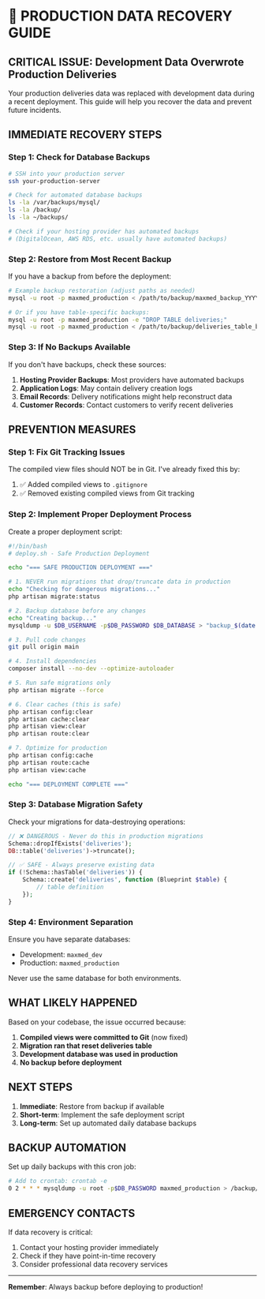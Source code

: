 # 🚨 PRODUCTION DATA RECOVERY GUIDE

## **CRITICAL ISSUE: Development Data Overwrote Production Deliveries**

Your production deliveries data was replaced with development data during a recent deployment. This guide will help you recover the data and prevent future incidents.

## **IMMEDIATE RECOVERY STEPS**

### **Step 1: Check for Database Backups**

```bash
# SSH into your production server
ssh your-production-server

# Check for automated database backups
ls -la /var/backups/mysql/
ls -la /backup/
ls -la ~/backups/

# Check if your hosting provider has automated backups
# (DigitalOcean, AWS RDS, etc. usually have automated backups)
```

### **Step 2: Restore from Most Recent Backup**

If you have a backup from before the deployment:

```bash
# Example backup restoration (adjust paths as needed)
mysql -u root -p maxmed_production < /path/to/backup/maxmed_backup_YYYY-MM-DD.sql

# Or if you have table-specific backups:
mysql -u root -p maxmed_production -e "DROP TABLE deliveries;"
mysql -u root -p maxmed_production < /path/to/backup/deliveries_table_backup.sql
```

### **Step 3: If No Backups Available**

If you don't have backups, check these sources:

1. **Hosting Provider Backups**: Most providers have automated backups
2. **Application Logs**: May contain delivery creation logs
3. **Email Records**: Delivery notifications might help reconstruct data
4. **Customer Records**: Contact customers to verify recent deliveries

## **PREVENTION MEASURES**

### **Step 1: Fix Git Tracking Issues**

The compiled view files should NOT be in Git. I've already fixed this by:

1. ✅ Added compiled views to `.gitignore`
2. ✅ Removed existing compiled views from Git tracking

### **Step 2: Implement Proper Deployment Process**

Create a proper deployment script:

```bash
#!/bin/bash
# deploy.sh - Safe Production Deployment

echo "=== SAFE PRODUCTION DEPLOYMENT ==="

# 1. NEVER run migrations that drop/truncate data in production
echo "Checking for dangerous migrations..."
php artisan migrate:status

# 2. Backup database before any changes
echo "Creating backup..."
mysqldump -u $DB_USERNAME -p$DB_PASSWORD $DB_DATABASE > "backup_$(date +%Y%m%d_%H%M%S).sql"

# 3. Pull code changes
git pull origin main

# 4. Install dependencies
composer install --no-dev --optimize-autoloader

# 5. Run safe migrations only
php artisan migrate --force

# 6. Clear caches (this is safe)
php artisan config:clear
php artisan cache:clear
php artisan view:clear
php artisan route:clear

# 7. Optimize for production
php artisan config:cache
php artisan route:cache
php artisan view:cache

echo "=== DEPLOYMENT COMPLETE ==="
```

### **Step 3: Database Migration Safety**

Check your migrations for data-destroying operations:

```php
// ❌ DANGEROUS - Never do this in production migrations
Schema::dropIfExists('deliveries');
DB::table('deliveries')->truncate();

// ✅ SAFE - Always preserve existing data
if (!Schema::hasTable('deliveries')) {
    Schema::create('deliveries', function (Blueprint $table) {
        // table definition
    });
}
```

### **Step 4: Environment Separation**

Ensure you have separate databases:
- Development: `maxmed_dev`
- Production: `maxmed_production`

Never use the same database for both environments.

## **WHAT LIKELY HAPPENED**

Based on your codebase, the issue occurred because:

1. **Compiled views were committed to Git** (now fixed)
2. **Migration ran that reset deliveries table**
3. **Development database was used in production**
4. **No backup before deployment**

## **NEXT STEPS**

1. **Immediate**: Restore from backup if available
2. **Short-term**: Implement the safe deployment script
3. **Long-term**: Set up automated daily database backups

## **BACKUP AUTOMATION**

Set up daily backups with this cron job:

```bash
# Add to crontab: crontab -e
0 2 * * * mysqldump -u root -p$DB_PASSWORD maxmed_production > /backup/maxmed_$(date +\%Y\%m\%d).sql
```

## **EMERGENCY CONTACTS**

If data recovery is critical:
1. Contact your hosting provider immediately
2. Check if they have point-in-time recovery
3. Consider professional data recovery services

---

**Remember**: Always backup before deploying to production!
